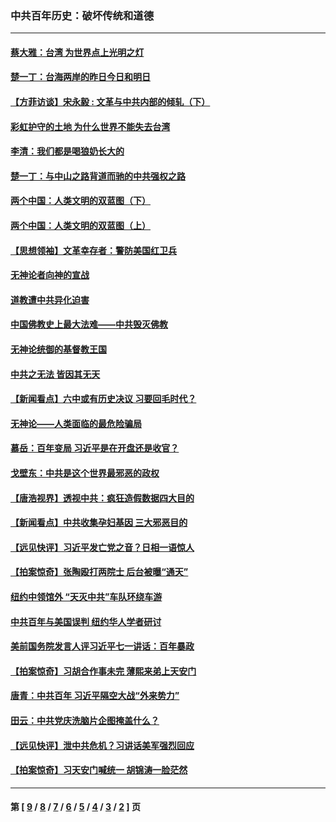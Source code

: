 ### 中共百年历史：破坏传统和道德
---
#### [蔡大雅：台湾 为世界点上光明之灯](../../pages/nf1176114/n13531530.md?03280430) 
#### [楚一丁：台海两岸的昨日今日和明日](../../pages/nf1176114/n13531468.md?03280430) 
#### [【方菲访谈】宋永毅 : 文革与中共内部的倾轧（下）](../../pages/nf1176114/n13486836.md?03280430) 
#### [彩虹护守的土地 为什么世界不能失去台湾](../../pages/nf1176114/n13476849.md?03280430) 
#### [李清：我们都是喝狼奶长大的](../../pages/nf1176114/n13471478.md?03280430) 
#### [楚一丁：与中山之路背道而驰的中共强权之路](../../pages/nf1176114/n13437270.md?03280430) 
#### [两个中国：人类文明的双蓝图（下）](../../pages/nf1176114/n13423132.md?03280430) 
#### [两个中国：人类文明的双蓝图（上）](../../pages/nf1176114/n13422687.md?03280430) 
#### [【思想领袖】文革幸存者：警防美国红卫兵](../../pages/nf1176114/n13339289.md?03280430) 
#### [无神论者向神的宣战](../../pages/nf1176114/n13281535.md?03280430) 
#### [道教遭中共异化迫害](../../pages/nf1176114/n13281463.md?03280430) 
#### [中国佛教史上最大法难——中共毁灭佛教](../../pages/nf1176114/n13281397.md?03280430) 
#### [无神论统御的基督教王国](../../pages/nf1176114/n13281280.md?03280430) 
#### [中共之无法 皆因其无天](../../pages/nf1176114/n13281088.md?03280430) 
#### [【新闻看点】六中或有历史决议 习要回毛时代？](../../pages/nf1176114/n13222895.md?03280430) 
#### [无神论——人类面临的最危险骗局](../../pages/nf1176114/n13196137.md?03280430) 
#### [慕岳：百年变局 习近平是在开盘还是收官？](../../pages/nf1176114/n13206516.md?03280430) 
#### [戈壁东：中共是这个世界最邪恶的政权](../../pages/nf1176114/n13085641.md?03280430) 
#### [【唐浩视界】透视中共：疯狂造假数据四大目的](../../pages/nf1176114/n13080590.md?03280430) 
#### [【新闻看点】中共收集孕妇基因 三大邪恶目的](../../pages/nf1176114/n13077182.md?03280430) 
#### [【远见快评】习近平发亡党之音？日相一语惊人](../../pages/nf1176114/n13074809.md?03280430) 
#### [【拍案惊奇】张陶殴打两院士 后台被曝“通天”](../../pages/nf1176114/n13070496.md?03280430) 
#### [纽约中领馆外 “天灭中共”车队环绕车游](../../pages/nf1176114/n13070693.md?03280430) 
#### [中共百年与美国误判 纽约华人学者研讨](../../pages/nf1176114/n13067969.md?03280430) 
#### [美前国务院发言人评习近平七一讲话：百年暴政](../../pages/nf1176114/n13066986.md?03280430) 
#### [【拍案惊奇】习胡合作事未完 薄熙来弟上天安门](../../pages/nf1176114/n13065867.md?03280430) 
#### [唐青：中共百年 习近平隔空大战“外来势力”](../../pages/nf1176114/n13065976.md?03280430) 
#### [田云：中共党庆洗脑片企图掩盖什么？](../../pages/nf1176114/n13064395.md?03280430) 
#### [【远见快评】泄中共危机？习讲话美军强烈回应](../../pages/nf1176114/n13064269.md?03280430) 
#### [【拍案惊奇】习天安门喊统一 胡锦涛一脸茫然](../../pages/nf1176114/n13063233.md?03280430) 

---
#### 第 [ [9](./9.md?03280430) / [8](./8.md?03280430) / [7](./7.md?03280430) / [6](./6.md?03280430) / [5](./5.md?03280430) / [4](./4.md?03280430) / [3](./3.md?03280430) / [2](./2.md?03280430) ] 页
